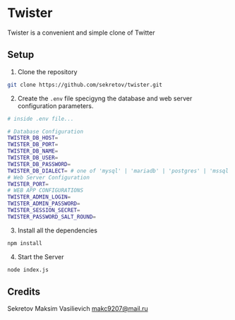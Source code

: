 Twister
=======

Twister is a convenient and simple clone of Twitter

## Setup

1. Clone the repository

```bash
git clone https://github.com/sekretov/twister.git
```

2. Create the `.env` file specigyng the database and web server configuration parameters.


```bash
# inside .env file...

# Database Configuration
TWISTER_DB_HOST= 
TWISTER_DB_PORT=
TWISTER_DB_NAME=
TWISTER_DB_USER=
TWISTER_DB_PASSWORD=
TWISTER_DB_DIALECT= # one of 'mysql' | 'mariadb' | 'postgres' | 'mssql'
# Web Server Configuration
TWISTER_PORT=
# WEB APP CONFIGURATIONS
TWISTER_ADMIN_LOGIN=
TWISTER_ADMIN_PASSWORD=
TWISTER_SESSION_SECRET=
TWISTER_PASSWORD_SALT_ROUND=
```
3. Install all the dependencies

```bash
npm install
```

4. Start the Server

```bash
node index.js
```



## Credits

Sekretov Maksim Vasilievich <makc9207@mail.ru>
